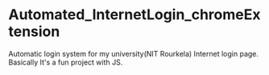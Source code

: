 # Automated_InternetLogin_chromeExtension
Automatic login system for my university(NIT Rourkela) Internet login page.
Basically It's a fun project with JS.

